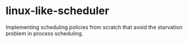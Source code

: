 # linux-like-scheduler
Implementing scheduling policies from scratch that avoid the starvation problem in process scheduling.
